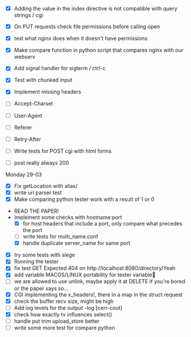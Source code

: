 - [x] Adding the value in the index directive is not compatible with query strings / cgi
- [x] On PUT requests check file permissions before calling open
- [x] test what nginx does when it doesn't have permissions
- [x] Make compare function in python script that compares nginx with our webserv
- [x] Add signal handler for sigterm / ctrl-c
- [x] Test with chunked input
- [x] Implement missing headers
- [ ] Accept-Charset
- [ ] User-Agent
- [ ] Referer
- [ ] Retry-After
- [ ] Write tests for POST cgi with html forms
- [ ] post really always 200


Monday 29-03
- [x] Fix getLocation with alias/
- [x] write uri parser test
- [x] Make comparing python tester work with a result of 1 or 0
- READ THE PAPER!
-  Implement some checks with hostname:port
	- [x] for host headers that include a port, only compare what precedes the port
	- [ ] write tests for multi_name.conf
	- [x] handle duplicate server_name for same port
- [x] try some tests with siege 
- [x] Running the tester
- [x] fix test GET Expected 404 on http://localhost:8080/directory/Yeah
- [x] add variable MACOS/LINUX portability for tester variable
- [ ] we are allowed to use unlink, maybe apply it at DELETE if you're bored or the paper says so... 
- [x] CGI implementing the x_headers!, there in a map in the struct request
- [x] check the buffer recv size, might be high
- [ ] Add log levels for the output -log [cerr-cout]
- [x] check how exactly tv influences select()
- [ ] handle put trim upload_store better
- [ ] write some more test for compare python
